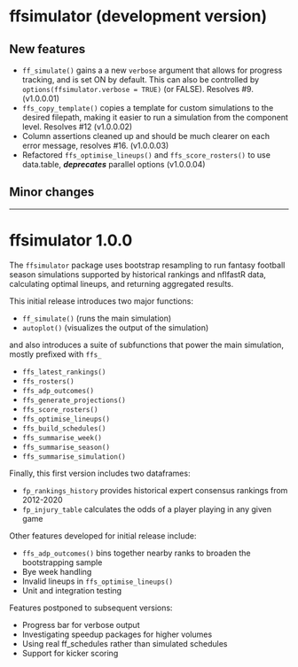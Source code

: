 # ffsimulator (development version)

## New features
- `ff_simulate()` gains a a new `verbose` argument that allows for progress tracking, and is set ON by default. This can also be controlled by `options(ffsimulator.verbose = TRUE)` (or FALSE). Resolves #9. (v1.0.0.01)
- `ffs_copy_template()` copies a template for custom simulations to the desired filepath, making it easier to run a simulation from the component level. Resolves #12 (v1.0.0.02)
- Column assertions cleaned up and should be much clearer on each error message, resolves #16. (v1.0.0.03)
- Refactored `ffs_optimise_lineups()` and `ffs_score_rosters()` to use data.table, ***deprecates*** parallel options (v1.0.0.04)

## Minor changes

---

# ffsimulator 1.0.0

The `ffsimulator` package uses bootstrap resampling to run fantasy football season simulations supported by historical rankings and nflfastR data, calculating optimal lineups, and returning aggregated results.

This initial release introduces two major functions:

-   `ff_simulate()` (runs the main simulation)
-   `autoplot()` (visualizes the output of the simulation)

and also introduces a suite of subfunctions that power the main simulation, mostly prefixed with `ffs_`

-   `ffs_latest_rankings()`
-   `ffs_rosters()`
-   `ffs_adp_outcomes()`
-   `ffs_generate_projections()`
-   `ffs_score_rosters()`
-   `ffs_optimise_lineups()`
-   `ffs_build_schedules()`
-   `ffs_summarise_week()`
-   `ffs_summarise_season()`
-   `ffs_summarise_simulation()`

Finally, this first version includes two dataframes:

-   `fp_rankings_history` provides historical expert consensus rankings from 2012-2020
-   `fp_injury_table` calculates the odds of a player playing in any given game

Other features developed for initial release include:

-   `ffs_adp_outcomes()` bins together nearby ranks to broaden the bootstrapping sample
-   Bye week handling
-   Invalid lineups in `ffs_optimise_lineups()`
-   Unit and integration testing

Features postponed to subsequent versions:

-   Progress bar for verbose output
-   Investigating speedup packages for higher volumes
-   Using real ff_schedules rather than simulated schedules
-   Support for kicker scoring
